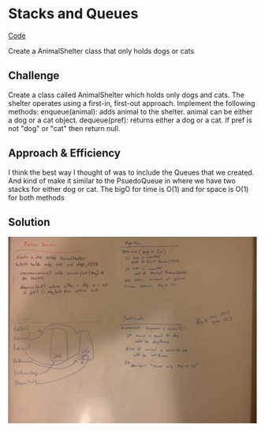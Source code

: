 # Stacks and Queues
<!-- Short summary or background information -->
[Code](/code401challenges/src/main/java/code401challenges/utilities/AnimalShelter.java)

Create a AnimalShelter class that only holds dogs or cats
## Challenge
<!-- Description of the challenge -->

Create a class called AnimalShelter which holds only dogs and cats. The shelter operates using a first-in, first-out approach.
Implement the following methods:
enqueue(animal): adds animal to the shelter. animal can be either a dog or a cat object.
dequeue(pref): returns either a dog or a cat. If pref is not "dog" or "cat" then return null.
## Approach & Efficiency
<!-- What approach did you take? Why? What is the Big O space/time for this approach? -->
 I think the best way I thought of was to include the Queues that we created. And kind of make it similar to the PsuedoQueue in where we have two stacks for either dog or cat.
 The bigO for time is O(1) and for space is O(1) for both methods
 
## Solution
<!-- Embedded whiteboard image -->
![](../assets/fifo-animal-shelter.jpg)